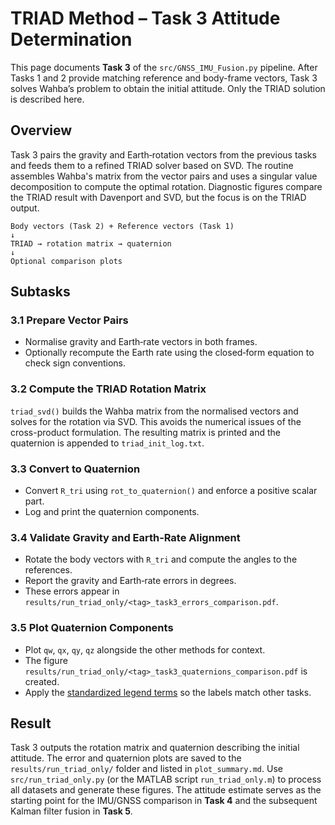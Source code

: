 # TRIAD Method – Task 3 Attitude Determination

This page documents **Task 3** of the `src/GNSS_IMU_Fusion.py` pipeline. After Tasks 1 and 2 provide matching reference and body-frame vectors, Task 3 solves Wahba’s problem to obtain the initial attitude. Only the TRIAD solution is described here.

## Overview

Task 3 pairs the gravity and Earth‑rotation vectors from the previous tasks and feeds them to a refined TRIAD solver based on SVD. The routine assembles Wahba's matrix from the vector pairs and uses a singular value decomposition to compute the optimal rotation. Diagnostic figures compare the TRIAD result with Davenport and SVD, but the focus is on the TRIAD output.

```
Body vectors (Task 2) + Reference vectors (Task 1)
↓
TRIAD → rotation matrix → quaternion
↓
Optional comparison plots
```

## Subtasks

### 3.1 Prepare Vector Pairs
- Normalise gravity and Earth‑rate vectors in both frames.
- Optionally recompute the Earth rate using the closed‑form equation to check sign conventions.

### 3.2 Compute the TRIAD Rotation Matrix
`triad_svd()` builds the Wahba matrix from the normalised vectors and
solves for the rotation via SVD. This avoids the numerical issues of
the cross-product formulation. The resulting matrix is printed and the
quaternion is appended to `triad_init_log.txt`.

### 3.3 Convert to Quaternion
- Convert `R_tri` using `rot_to_quaternion()` and enforce a positive scalar part.
- Log and print the quaternion components.

### 3.4 Validate Gravity and Earth‑Rate Alignment
- Rotate the body vectors with `R_tri` and compute the angles to the references.
- Report the gravity and Earth‑rate errors in degrees.
- These errors appear in `results/run_triad_only/<tag>_task3_errors_comparison.pdf`.

### 3.5 Plot Quaternion Components
- Plot `qw`, `qx`, `qy`, `qz` alongside the other methods for context.
- The figure `results/run_triad_only/<tag>_task3_quaternions_comparison.pdf` is created.
- Apply the [standardized legend terms](PlottingChecklist.md#standardized-legend-terms) so the labels match other tasks.

## Result

Task 3 outputs the rotation matrix and quaternion describing the initial attitude. The error and quaternion plots are saved to the `results/run_triad_only/` folder and listed in `plot_summary.md`. Use `src/run_triad_only.py` (or the MATLAB script `run_triad_only.m`) to process all datasets and generate these figures. The attitude estimate serves as the starting point for the IMU/GNSS comparison in **Task 4** and the subsequent Kalman filter fusion in **Task 5**.
